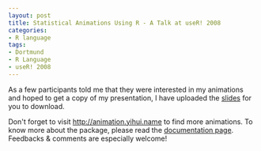 ```yaml
---
layout: post
title: Statistical Animations Using R - A Talk at useR! 2008
categories:
- R language
tags:
- Dortmund
- R Language
- useR! 2008
---
```


As a few participants told me that they were interested in my animations and hoped to get a copy of my presentation, I have uploaded the [slides](https://github.com/downloads/yihui/yihui.github.com/animation-useR-2008-Yihui-Xie.ppt) for you to download.

Don't forget to visit <http://animation.yihui.name> to find more animations. To know more about the package, please read the [documentation page](http://animation.yihui.name/animation:start). Feedbacks & comments are especially welcome!

